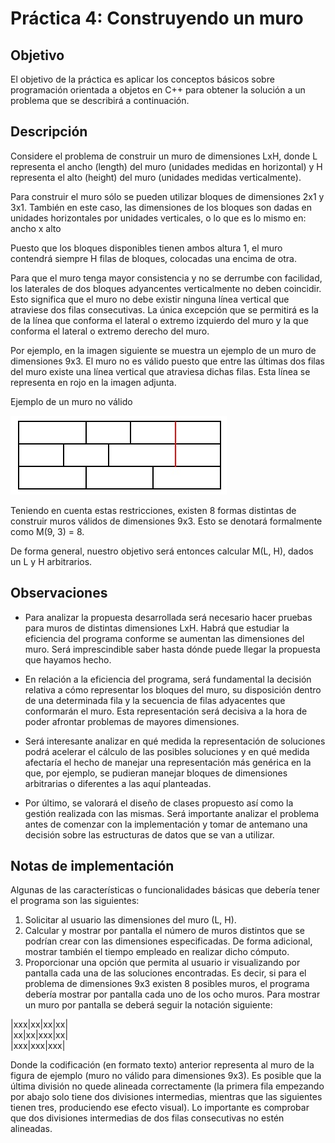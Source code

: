 # Práctica 4: Construyendo un muro

## Objetivo
El objetivo de la práctica es aplicar los conceptos básicos sobre programación orientada a objetos en C++ para obtener la solución a un problema que se describirá a continuación.



## Descripción
Considere el problema de construir un muro de dimensiones LxH, donde L representa el ancho (length) del muro (unidades medidas en horizontal) y H representa el alto (height) del muro (unidades medidas verticalmente).

Para construir el muro sólo se pueden utilizar bloques de dimensiones 2x1 y 3x1. También en este caso, las dimensiones de los bloques son dadas en unidades horizontales por unidades verticales, o lo que es lo mismo en: ancho x alto

Puesto que los bloques disponibles tienen ambos altura 1, el muro contendrá siempre H filas de bloques, colocadas una encima de otra.

Para que el muro tenga mayor consistencia y no se derrumbe con facilidad, los laterales de dos bloques adyancentes verticalmente no deben coincidir. Esto significa que el muro no debe existir ninguna línea vertical que atraviese dos filas consecutivas. La única excepción que se permitirá es la de la línea que conforma el lateral o extremo izquierdo del muro y la que conforma el lateral o extremo derecho del muro.

Por ejemplo, en la imagen siguiente se muestra un ejemplo de un muro de dimensiones 9x3. El muro no es válido puesto que entre las últimas dos filas del muro existe una línea vertical que atraviesa dichas filas. Esta línea se representa en rojo en la imagen adjunta.

Ejemplo de un muro no válido

![muro no válido](Ejemplo_MuroNoValido.jpg)


Teniendo en cuenta estas restricciones, existen 8 formas distintas de construir muros válidos de dimensiones 9x3. Esto se denotará formalmente como M(9, 3) = 8.

De forma general, nuestro objetivo será entonces calcular M(L, H), dados un L y H arbitrarios.



## Observaciones

* Para analizar la propuesta desarrollada será necesario hacer pruebas para muros de distintas dimensiones LxH. Habrá que estudiar la eficiencia del programa conforme se aumentan las dimensiones del muro. Será imprescindible saber hasta dónde puede llegar la propuesta que hayamos hecho.

* En relación a la eficiencia del programa, será fundamental la decisión relativa a cómo representar los bloques del muro, su disposición dentro de una determinada fila y la secuencia de filas adyacentes que conformarán el muro. Esta representación será decisiva a la hora de poder afrontar problemas de mayores dimensiones.

* Será interesante analizar en qué medida la representación de soluciones podrá acelerar el cálculo de las posibles soluciones y en qué medida afectaría el hecho de manejar una representación más genérica en la que, por ejemplo, se pudieran manejar bloques de dimensiones arbitrarias o diferentes a las aquí planteadas.

* Por último, se valorará el diseño de clases propuesto así como la gestión realizada con las mismas. Será importante analizar el problema antes de comenzar con la implementación y tomar de antemano una decisión sobre las estructuras de datos que se van a utilizar.



## Notas de implementación
Algunas de las características o funcionalidades básicas que debería tener el programa son las siguientes:

1. Solicitar al usuario las dimensiones del muro (L, H).
1. Calcular y mostrar por pantalla el número de muros distintos que se podrían crear con las dimensiones especificadas. De forma adicional, mostrar también el tiempo empleado en realizar dicho cómputo.
1. Proporcionar una opción que permita al usuario ir visualizando por pantalla cada una de las soluciones encontradas. Es decir, si para el problema de dimensiones 9x3 existen 8 posibles muros, el programa debería mostrar por pantalla cada uno de los ocho muros. Para mostrar un muro por pantalla se deberá seguir la notación siguiente:

|xxx|xx|xx|xx|  
|xx|xx|xxx|xx|  
|xxx|xxx|xxx|

Donde la codificación (en formato texto) anterior representa al muro de la figura de ejemplo (muro no válido para dimensiones 9x3). Es posible que la última división no quede alineada correctamente (la primera fila empezando por abajo solo tiene dos divisiones intermedias, mientras que las siguientes tienen tres, produciendo ese efecto visual). Lo importante es comprobar que dos divisiones intermedias de dos filas consecutivas no estén alineadas.
